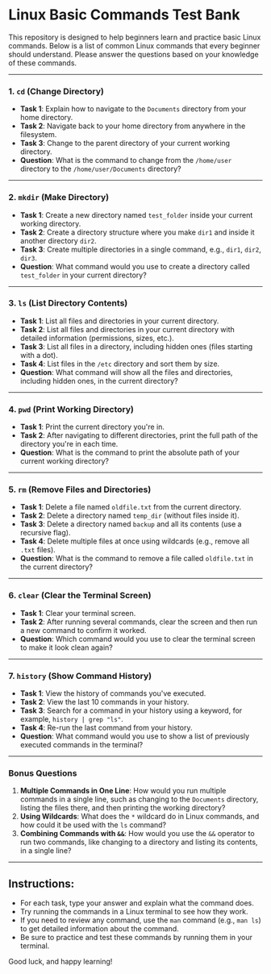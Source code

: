 # Linux Basic Commands Test Bank

This repository is designed to help beginners learn and practice basic Linux commands. Below is a list of common Linux commands that every beginner should understand. Please answer the questions based on your knowledge of these commands.

---

### **1. `cd` (Change Directory)**
- **Task 1**: Explain how to navigate to the `Documents` directory from your home directory.
- **Task 2**: Navigate back to your home directory from anywhere in the filesystem.
- **Task 3**: Change to the parent directory of your current working directory.
- **Question**: What is the command to change from the `/home/user` directory to the `/home/user/Documents` directory?

---

### **2. `mkdir` (Make Directory)**
- **Task 1**: Create a new directory named `test_folder` inside your current working directory.
- **Task 2**: Create a directory structure where you make `dir1` and inside it another directory `dir2`.
- **Task 3**: Create multiple directories in a single command, e.g., `dir1`, `dir2`, `dir3`.
- **Question**: What command would you use to create a directory called `test_folder` in your current directory?

---

### **3. `ls` (List Directory Contents)**
- **Task 1**: List all files and directories in your current directory.
- **Task 2**: List all files and directories in your current directory with detailed information (permissions, sizes, etc.).
- **Task 3**: List all files in a directory, including hidden ones (files starting with a dot).
- **Task 4**: List files in the `/etc` directory and sort them by size.
- **Question**: What command will show all the files and directories, including hidden ones, in the current directory?

---

### **4. `pwd` (Print Working Directory)**
- **Task 1**: Print the current directory you're in.
- **Task 2**: After navigating to different directories, print the full path of the directory you're in each time.
- **Question**: What is the command to print the absolute path of your current working directory?

---

### **5. `rm` (Remove Files and Directories)**
- **Task 1**: Delete a file named `oldfile.txt` from the current directory.
- **Task 2**: Delete a directory named `temp_dir` (without files inside it).
- **Task 3**: Delete a directory named `backup` and all its contents (use a recursive flag).
- **Task 4**: Delete multiple files at once using wildcards (e.g., remove all `.txt` files).
- **Question**: What is the command to remove a file called `oldfile.txt` in the current directory?

---

### **6. `clear` (Clear the Terminal Screen)**
- **Task 1**: Clear your terminal screen.
- **Task 2**: After running several commands, clear the screen and then run a new command to confirm it worked.
- **Question**: Which command would you use to clear the terminal screen to make it look clean again?

---

### **7. `history` (Show Command History)**
- **Task 1**: View the history of commands you've executed.
- **Task 2**: View the last 10 commands in your history.
- **Task 3**: Search for a command in your history using a keyword, for example, `history | grep "ls"`.
- **Task 4**: Re-run the last command from your history.
- **Question**: What command would you use to show a list of previously executed commands in the terminal?

---

### **Bonus Questions**
1. **Multiple Commands in One Line**: How would you run multiple commands in a single line, such as changing to the `Documents` directory, listing the files there, and then printing the working directory?
2. **Using Wildcards**: What does the `*` wildcard do in Linux commands, and how could it be used with the `ls` command?
3. **Combining Commands with `&&`**: How would you use the `&&` operator to run two commands, like changing to a directory and listing its contents, in a single line?

---

## Instructions:
- For each task, type your answer and explain what the command does.
- Try running the commands in a Linux terminal to see how they work.
- If you need to review any command, use the `man` command (e.g., `man ls`) to get detailed information about the command.
- Be sure to practice and test these commands by running them in your terminal.

Good luck, and happy learning!
